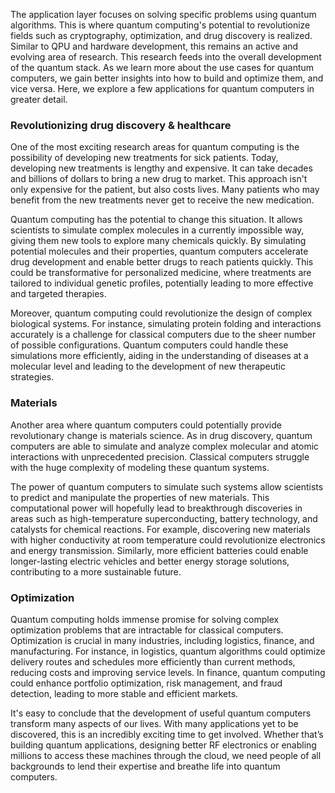 
The application layer focuses on solving specific problems using quantum algorithms. This is where quantum computing's potential to revolutionize fields such as cryptography, optimization, and drug discovery is realized. Similar to QPU and hardware development, this remains an active and evolving area of research. This research feeds into the overall development of the quantum stack. As we learn more about the use cases for quantum computers, we gain better insights into how to build and optimize them, and vice versa. Here, we explore a few applications for quantum computers in greater detail.

### Revolutionizing drug discovery & healthcare

One of the most exciting research areas for quantum computing is the possibility of developing new treatments for sick patients. Today, developing new treatments is lengthy and expensive. It can take decades and billions of dollars to bring a new drug to market. This approach isn't only expensive for the patient, but also costs lives. Many patients who may benefit from the new treatments never get to receive the new medication.

Quantum computing has the potential to change this situation. It allows scientists to simulate complex molecules in a currently impossible way, giving them new tools to explore many chemicals quickly. By simulating potential molecules and their properties, quantum computers accelerate drug development and enable better drugs to reach patients quickly. This could be transformative for personalized medicine, where treatments are tailored to individual genetic profiles, potentially leading to more effective and targeted therapies.

Moreover, quantum computing could revolutionize the design of complex biological systems. For instance, simulating protein folding and interactions accurately is a challenge for classical computers due to the sheer number of possible configurations. Quantum computers could handle these simulations more efficiently, aiding in the understanding of diseases at a molecular level and leading to the development of new therapeutic strategies.

### Materials

Another area where quantum computers could potentially provide revolutionary change is materials science. As in drug discovery, quantum computers are able to simulate and analyze complex molecular and atomic interactions with unprecedented precision. Classical computers struggle with the huge complexity of modeling these quantum systems.

The power of quantum computers to simulate such systems allow scientists to predict and manipulate the properties of new materials. This computational power will hopefully lead to breakthrough discoveries in areas such as high-temperature superconducting, battery technology, and catalysts for chemical reactions. For example, discovering new materials with higher conductivity at room temperature could revolutionize electronics and energy transmission. Similarly, more efficient batteries could enable longer-lasting electric vehicles and better energy storage solutions, contributing to a more sustainable future.

### Optimization

Quantum computing holds immense promise for solving complex optimization problems that are intractable for classical computers. Optimization is crucial in many industries, including logistics, finance, and manufacturing. For instance, in logistics, quantum algorithms could optimize delivery routes and schedules more efficiently than current methods, reducing costs and improving service levels. In finance, quantum computing could enhance portfolio optimization, risk management, and fraud detection, leading to more stable and efficient markets.

It's easy to conclude that the development of useful quantum computers transform many aspects of our lives. With many applications yet to be discovered, this is an incredibly exciting time to get involved. Whether that’s building quantum applications, designing better RF electronics or enabling millions to access these machines through the cloud, we need people of all backgrounds to lend their expertise and breathe life into quantum computers.

